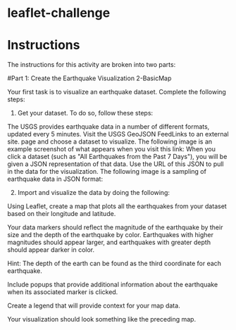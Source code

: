 # leaflet-challenge

# Instructions
The instructions for this activity are broken into two parts:

#Part 1: Create the Earthquake Visualization
2-BasicMap

Your first task is to visualize an earthquake dataset. Complete the following steps:

1. Get your dataset. To do so, follow these steps:

The USGS provides earthquake data in a number of different formats, updated every 5 minutes. Visit the USGS GeoJSON FeedLinks to an external site. page and choose a dataset to visualize. The following image is an example screenshot of what appears when you visit this link:
When you click a dataset (such as "All Earthquakes from the Past 7 Days"), you will be given a JSON representation of that data. Use the URL of this JSON to pull in the data for the visualization. The following image is a sampling of earthquake data in JSON format:

2. Import and visualize the data by doing the following:

Using Leaflet, create a map that plots all the earthquakes from your dataset based on their longitude and latitude.

Your data markers should reflect the magnitude of the earthquake by their size and the depth of the earthquake by color. Earthquakes with higher magnitudes should appear larger, and earthquakes with greater depth should appear darker in color.

Hint: The depth of the earth can be found as the third coordinate for each earthquake.

Include popups that provide additional information about the earthquake when its associated marker is clicked.

Create a legend that will provide context for your map data.

Your visualization should look something like the preceding map.
